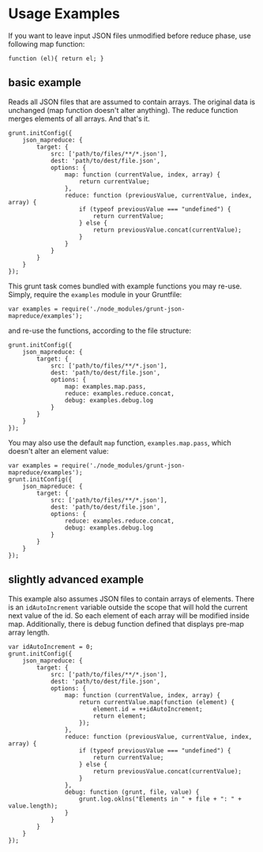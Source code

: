 # Usage Examples

If you want to leave input JSON files unmodified before reduce phase, use
following map function:

    function (el){ return el; }

## basic example

Reads all JSON files that are assumed to contain arrays. The original data is
unchanged (map function doesn't alter anything). The reduce function merges
elements of all arrays. And that's it.

    grunt.initConfig({
        json_mapreduce: {
            target: {
                src: ['path/to/files/**/*.json'],
                dest: 'path/to/dest/file.json',
                options: {
                    map: function (currentValue, index, array) {
                        return currentValue;
                    },
                    reduce: function (previousValue, currentValue, index, array) {
                        if (typeof previousValue === "undefined") {
                            return currentValue;
                        } else {
                            return previousValue.concat(currentValue);
                        }
                    }
                }
            }
        }
    });

This grunt task comes bundled with example functions you may re-use. Simply,
require the `examples` module in your Gruntfile:

    var examples = require('./node_modules/grunt-json-mapreduce/examples');

and re-use the functions, according to the file structure:

    grunt.initConfig({
        json_mapreduce: {
            target: {
                src: ['path/to/files/**/*.json'],
                dest: 'path/to/dest/file.json',
                options: {
                    map: examples.map.pass,
                    reduce: examples.reduce.concat,
                    debug: examples.debug.log
                }
            }
        }
    });

You may also use the default `map` function, `examples.map.pass`, which doesn't
alter an element value:

    var examples = require('./node_modules/grunt-json-mapreduce/examples');
    grunt.initConfig({
        json_mapreduce: {
            target: {
                src: ['path/to/files/**/*.json'],
                dest: 'path/to/dest/file.json',
                options: {
                    reduce: examples.reduce.concat,
                    debug: examples.debug.log
                }
            }
        }
    });

## slightly advanced example

This example also assumes JSON files to contain arrays of elements. There is an
`idAutoIncrement` variable outside the scope that will hold the current next
value of the id. So each element of each array will be modified inside map.
Additionally, there is debug function defined that displays pre-map array length.

    var idAutoIncrement = 0;
    grunt.initConfig({
        json_mapreduce: {
            target: {
                src: ['path/to/files/**/*.json'],
                dest: 'path/to/dest/file.json',
                options: {
                    map: function (currentValue, index, array) {
                        return currentValue.map(function (element) {
                            element.id = ++idAutoIncrement;
                            return element;
                        });
                    },
                    reduce: function (previousValue, currentValue, index, array) {
                        if (typeof previousValue === "undefined") {
                            return currentValue;
                        } else {
                            return previousValue.concat(currentValue);
                        }
                    },
                    debug: function (grunt, file, value) {
                        grunt.log.oklns("Elements in " + file + ": " + value.length);
                    }
                }
            }
        }
    });